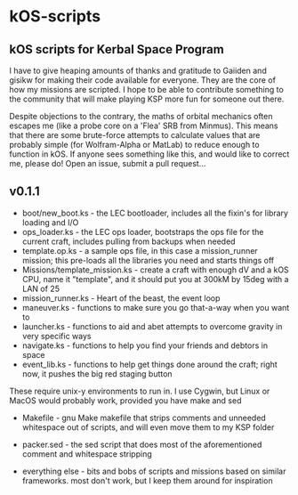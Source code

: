 kOS-scripts
===========

kOS scripts for Kerbal Space Program
---
I have to give heaping amounts of thanks and gratitude to Gaiiden and gisikw for making their code available for everyone. They are the core of how my missions are scripted. I hope to be able to contribute something to the community that will make playing KSP more fun for someone out there.

Despite objections to the contrary, the maths of orbital mechanics often escapes me (like a probe core on a 'Flea' SRB from Minmus). This means that there are some brute-force attempts to calculate values that are probably simple (for Wolfram-Alpha or MatLab) to reduce enough to function in kOS. If anyone sees something like this, and would like to correct me, please do! Open an issue, submit a pull request...

v0.1.1
------
+ boot/new_boot.ks    - the LEC bootloader, includes all the fixin's for library loading and I/O
+ ops_loader.ks       - the LEC ops loader, bootstraps the ops file for the current craft, includes pulling from backups when needed
+ template.op.ks      - a sample ops file, in this case a mission_runner mission; this pre-loads all the libraries you need and starts things off
+ Missions/template_mission.ks - create a craft with enough dV and a kOS CPU, name it "template", and it should put you at 300kM by 15deg with a LAN of 25
+ mission_runner.ks   - Heart of the beast, the event loop
+ maneuver.ks         - functions to make sure you go that-a-way when you want to
+ launcher.ks         - functions to aid and abet attempts to overcome gravity in very specific ways
+ navigate.ks         - functions to help you find your friends and debtors in space
+ event_lib.ks        - functions to help get things done around the craft; right now, it pushes the big red staging button

These require unix-y environments to run in. I use Cygwin, but Linux or MacOS would probably work, provided you have make and sed
+ Makefile            - gnu Make makefile that strips comments and unneeded whitespace out of scripts, and will even move them to my KSP folder
+ packer.sed          - the sed script that does most of the aforementioned comment and whitespace stripping

+ everything else     - bits and bobs of scripts and missions based on similar frameworks. most don't work, but I keep them around for inspiration
